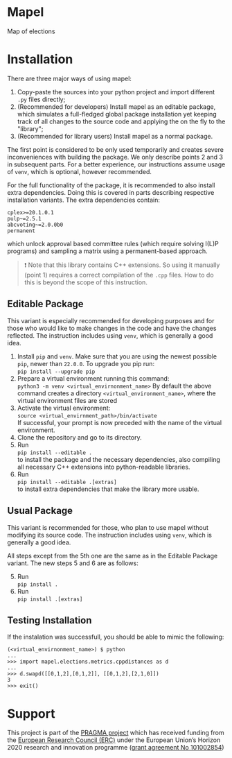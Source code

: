 # Mapel

Map of elections

# Installation

There are three major ways of using mapel:
1. Copy-paste the sources into your python project and import different `.py`
files directly;
2. (Recommended for developers) Install mapel as an editable package, which
simulates a full-fledged global package installation yet keeping track of all
changes to the source code and applying the on the fly to the "library";
3. (Recommended for library users) Install mapel as a normal package.

The first point is considered to be only used temporarily and creates severe
inconveniences with building the package. We only describe points 2 and 3 in
subsequent parts. For a better experience, our instructions assume usage of
`venv`, which is optional, however recommended.

For the full functionality of the package, it is recommended to also install extra
dependencies. Doing this is covered in parts describing respective installation
variants. The extra dependencies contain:  
```
cplex>=20.1.0.1
pulp~=2.5.1
abcvoting~=2.0.0b0
permanent
```  
which unlock approval based committee rules (which require solving I(L)P
programs) and sampling a matrix using a permanent-based approach.

> :exclamation: Note that this library contains C++ extensions. So using it
manually (point 1) requires a correct compilation of the `.cpp` files. How to
do this is beyond the scope of this instruction.

## Editable Package

This variant is especially recommended for developing purposes and for those
who would like to make changes in the code and have the changes reflected. The
instruction includes using `venv`, which is generally a good idea.

1. Install `pip` and `venv`. Make sure that you are using the newest possible
`pip`, newer than `22.0.0`. To upgrade you pip run:  
`pip install --upgrade pip`
2. Prepare a virtual environment running this command:  
`python3 -m venv <virtual_envirnonment_name>`
By default the above command creates a directory `<virtual_environment_name>`,
where the virtual environment files are stored
3. Activate the virtual environment:  
`source <virtual_envirnment_path>/bin/activate`  
If successful, your prompt is now preceded with the name of the virtual environment.
4. Clone the repository and go to its directory.
5. Run  
`pip install --editable .`  
to install the package and the necessary dependencies, also compiling all
necessary C++ extensions into python-readable libraries.
6. Run  
`pip install --editable .[extras]`  
to install extra dependencies that make the library more usable.


## Usual Package

This variant is recommended for those, who plan to use mapel without modifying
its source code. The instruction includes using `venv`, which is generally a
good idea.

All steps except from the 5th one are the same as in the Editable Package
variant. The new steps 5 and 6 are as follows:

5. Run  
`pip install .`  
1. Run  
`pip install .[extras]`  

## Testing Installation

If the instalation was successfull, you should be able to mimic the following:  

```
(<virtual_envirnonment_name>) $ python
...
>>> import mapel.elections.metrics.cppdistances as d
...
>>> d.swapd([[0,1,2],[0,1,2]], [[0,1,2],[2,1,0]])
3
>>> exit()
```

# Support

This project is part of the [PRAGMA project](https://home.agh.edu.pl/~pragma/)
which has received funding from the [European Research Council
(ERC)](https://home.agh.edu.pl/~pragma/) under the European Union’s Horizon 2020
research and innovation programme ([grant agreement No
101002854](https://erc.easme-web.eu/?p=101002854))



